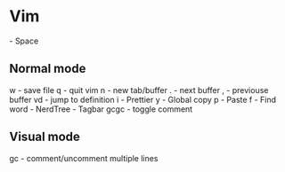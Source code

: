 # Vim
<leader> - Space

## Normal mode
<leader>w  -  save file
<leader>q  -  quit vim
<leader>n  -  new tab/buffer
<leader>.  -  next buffer
<leader>,  -  previouse buffer
<leader>vd -  jump to definition
<leader>i  -  Prettier
<leader>y  -  Global copy
<leader>p  -  Paste
<leader>f  -  Find word
<C-n> - NerdTree
<C-m> - Tagbar
gcgc  - toggle comment

## Visual mode
gc - comment/uncomment multiple lines
